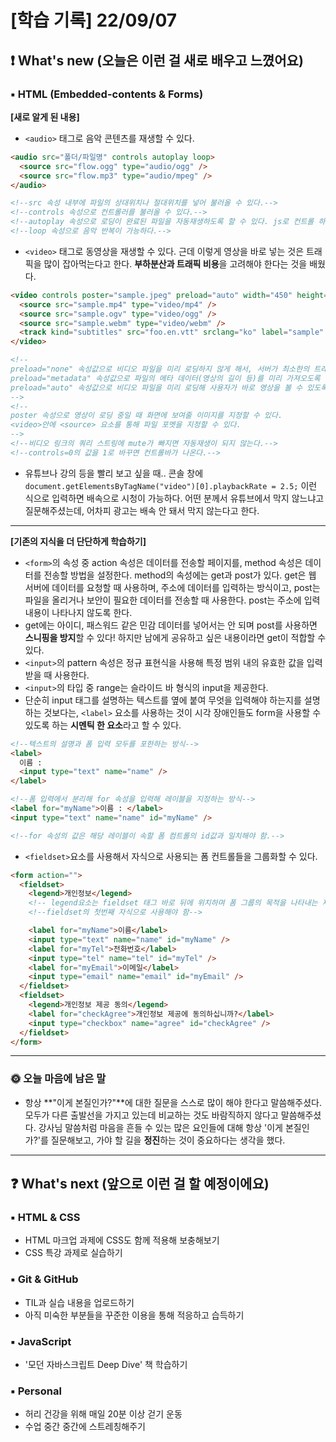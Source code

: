 # [학습 기록] 22/09/07

## ❗ What's new (오늘은 이런 걸 새로 배우고 느꼈어요)

### ▪ HTML (Embedded-contents & Forms)

**[새로 알게 된 내용]**

- `<audio>` 태그로 음악 콘텐츠를 재생할 수 있다.

```html
<audio src="폴더/파일명" controls autoplay loop>
  <source src="flow.ogg" type="audio/ogg" />
  <source src="flow.mp3" type="audio/mpeg" />
</audio>

<!--src 속성 내부에 파일의 상대위치나 절대위치를 넣어 불러올 수 있다.-->
<!--controls 속성으로 컨트롤러를 불러올 수 있다.-->
<!--autoplay 속성으로 로딩이 완료된 파일을 자동재생하도록 할 수 있다. js로 컨트롤 하는 방법도 있다.-->
<!--loop 속성으로 음악 반복이 가능하다.-->
```

- `<video>` 태그로 동영상을 재생할 수 있다. 근데 이렇게 영상을 바로 넣는 것은 트래픽을 많이 잡아먹는다고 한다. **부하분산과 트래픽 비용**을 고려해야 한다는 것을 배웠다.

```html
<video controls poster="sample.jpeg" preload="auto" width="450" height="300">
  <source src="sample.mp4" type="video/mp4" />
  <source src="sample.ogv" type="video/ogg" />
  <source src="sample.webm" type="video/webm" />
  <track kind="subtitles" src="foo.en.vtt" srclang="ko" label="sample" />
</video>

<!--
preload="none" 속성값으로 비디오 파일을 미리 로딩하지 않게 해서, 서버가 최소한의 트래픽을 유지해 페이지 로딩이 빨라지게 할 수 있다.
preload="metadata" 속성값으로 파일의 메타 데이터(영상의 길이 등)를 미리 가져오도록 할 수 있다.
preload="auto" 속성값으로 비디오 파일을 미리 로딩해 사용자가 바로 영상을 볼 수 있도록 준비할 수 있다.
-->
<!--
poster 속성으로 영상이 로딩 중일 때 화면에 보여줄 이미지를 지정할 수 있다.
<video>안에 <source> 요소를 통해 파일 포멧을 지정할 수 있다.
-->
<!--비디오 링크의 쿼리 스트링에 mute가 빠지면 자동재생이 되지 않는다.-->
<!--controls=0의 값을 1로 바꾸면 컨트롤바가 나온다.-->
```

- 유튜브나 강의 등을 빨리 보고 싶을 때.. 콘솔 창에 `document.getElementsByTagName("video")[0].playbackRate = 2.5;` 이런 식으로 입력하면 배속으로 시청이 가능하다. 어떤 분께서 유튜브에서 막지 않느냐고 질문해주셨는데, 어차피 광고는 배속 안 돼서 막지 않는다고 한다.

---

**[기존의 지식을 더 단단하게 학습하기]**

- `<form>`의 속성 중 action 속성은 데이터를 전송할 페이지를, method 속성은 데이터를 전송할 방법을 설정한다. method의 속성에는 get과 post가 있다. get은 웹 서버에 데이터를 요청할 때 사용하며, 주소에 데이터를 입력하는 방식이고, post는 파일을 올리거나 보안이 필요한 데이터를 전송할 때 사용한다. post는 주소에 입력 내용이 나타나지 않도록 한다.
- get에는 아이디, 패스워드 같은 민감 데이터를 넣어서는 안 되며 post를 사용하면 **스니핑을 방지**할 수 있다! 하지만 남에게 공유하고 싶은 내용이라면 get이 적합할 수 있다.
- `<input>`의 pattern 속성은 정규 표현식을 사용해 특정 범위 내의 유효한 값을 입력 받을 때 사용한다.
- `<input>`의 타입 중 range는 슬라이드 바 형식의 input을 제공한다.
- 단순히 input 태그를 설명하는 텍스트를 옆에 붙여 무엇을 입력해야 하는지를 설명하는 것보다는, `<label>` 요소를 사용하는 것이 시각 장애인들도 form을 사용할 수 있도록 하는 **시멘틱 한 요소**라고 할 수 있다.

```html
<!--텍스트의 설명과 폼 입력 모두를 포한하는 방식-->
<label>
  이름 :
  <input type="text" name="name" />
</label>

<!--폼 입력에서 분리해 for 속성을 입력해 레이블을 지정하는 방식-->
<label for="myName">이름 : </label>
<input type="text" name="name" id="myName" />

<!--for 속성의 값은 해당 레이블이 속할 폼 컴트롤의 id값과 일치해야 함.-->
```

- `<fieldset>`요소를 사용해서 자식으로 사용되는 폼 컨트롤들을 그룹화할 수 있다.

```html
<form action="">
  <fieldset>
    <legend>개인정보</legend>
    <!-- legend요소는 fieldset 태그 바로 뒤에 위치하며 폼 그룹의 목적을 나타내는 제목을 의미-->
    <!--fieldset의 첫번째 자식으로 사용해야 함-->

    <label for="myName">이름</label>
    <input type="text" name="name" id="myName" />
    <label for="myTel">전화번호</label>
    <input type="tel" name="tel" id="myTel" />
    <label for="myEmail">이메일</label>
    <input type="email" name="email" id="myEmail" />
  </fieldset>
  <fieldset>
    <legend>개인정보 제공 동의</legend>
    <label for="checkAgree">개인정보 제공에 동의하십니까?</label>
    <input type="checkbox" name="agree" id="checkAgree" />
  </fieldset>
</form>
```

---

### 🌞 오늘 마음에 남은 말

- 항상 **"이게 본질인가?"**에 대한 질문을 스스로 많이 해야 한다고 말씀해주셨다. 모두가 다른 출발선을 가지고 있는데 비교하는 것도 바람직하지 않다고 말씀해주셨다. 강사님 말씀처럼 마음을 흔들 수 있는 많은 요인들에 대해 항상 '이게 본질인가?'를 질문해보고, 가야 할 길을 **정진**하는 것이 중요하다는 생각을 했다.

---

## ❓ What's next (앞으로 이런 걸 할 예정이에요)

### ▪ HTML & CSS

- HTML 마크업 과제에 CSS도 함께 적용해 보충해보기
- CSS 특강 과제로 실습하기

### ▪ Git & GitHub

- TIL과 실습 내용을 업로드하기
- 아직 미숙한 부분들을 꾸준한 이용을 통해 적응하고 습득하기

### ▪ JavaScript

- '모던 자바스크립트 Deep Dive' 책 학습하기

### ▪ Personal

- 허리 건강을 위해 매일 20분 이상 걷기 운동
- 수업 중간 중간에 스트레칭해주기
